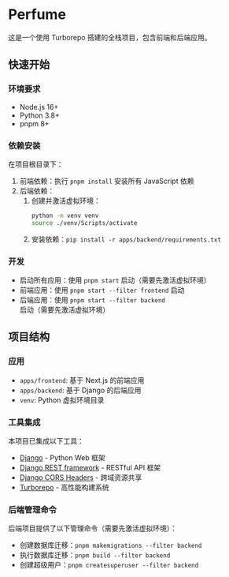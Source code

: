 # Perfume

这是一个使用 Turborepo 搭建的全栈项目，包含前端和后端应用。

## 快速开始

### 环境要求
- Node.js 16+
- Python 3.8+
- pnpm 8+

### 依赖安装
在项目根目录下：
1. 前端依赖：执行 `pnpm install` 安装所有 JavaScript 依赖
2. 后端依赖：
   1. 创建并激活虚拟环境：
      ```bash
      python -m venv venv
      source ./venv/Scripts/activate
      ```
   2. 安装依赖：`pip install -r apps/backend/requirements.txt`

### 开发
- 启动所有应用：使用 `pnpm start` 启动（需要先激活虚拟环境）
- 前端应用：使用 `pnpm start --filter frontend` 启动
- 后端应用：使用 `pnpm start --filter backend` 启动（需要先激活虚拟环境）

## 项目结构

### 应用
- `apps/frontend`: 基于 Next.js 的前端应用
- `apps/backend`: 基于 Django 的后端应用
- `venv`: Python 虚拟环境目录

### 工具集成
本项目已集成以下工具：
- [Django](https://www.djangoproject.com/) - Python Web 框架
- [Django REST framework](https://www.django-rest-framework.org/) - RESTful API 框架
- [Django CORS Headers](https://github.com/adamchainz/django-cors-headers) - 跨域资源共享
- [Turborepo](https://turbo.build/) - 高性能构建系统

### 后端管理命令
后端项目提供了以下管理命令（需要先激活虚拟环境）：
- 创建数据库迁移：`pnpm makemigrations --filter backend`
- 执行数据库迁移：`pnpm build --filter backend`
- 创建超级用户：`pnpm createsuperuser --filter backend`